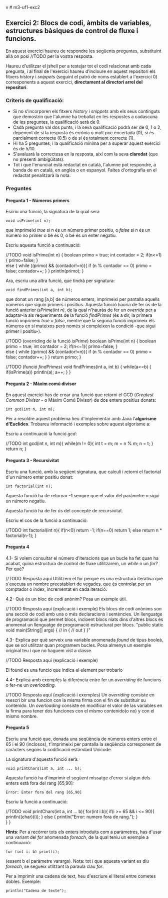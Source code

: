 v # m3-uf1-exc2
## Exercici 2: Blocs de codi, àmbits de variables, estructures bàsiques de control de fluxe i funcions.

En aquest exercici haureu de respondre les següents preguntes, substituint allà on posi //TODO per la vostra resposta.

Haureu d'utilitzar el jshell per a testejar tot el codi relacionat amb cada pregunta, i al final de l'exercici haureu d'incloure en aquest repositori els fitxers _history_ i _snippets_ (seguint el patró de noms establert a l'exercici 0) corresponents a aquest exercici, **directament al directori arrel del repositori**.

### Criteris de qualificació:
* Si no s'incorporen els fitxers _history_ i _snippets_ amb els seus continguts que demostrin que l'alumne ha treballat en les respostes a cadascuna de les preguntes, la qualificació serà de 0.
* Cada pregunta val dos punts, i la seva qualificació podrà ser de 0, 1 o 2, depenent de si la resposta és errònia o molt poc encertada (0), si és parcialment correcte (0.5) o de si és totalment correcte (1).
* Hi ha 5 preguntes, i la qualificació mínima per a superar aquest exercici és de 5/10.
* S'avaluarà la correctesa en la resposta, així com la seva **claredat** (que no presenti ambigüitats).
* Tot i que l'enunciat està redactat en català, l'alumne pot respondre, a banda de en català, en anglès o en espanyol. Faltes d'ortografia en el redactat penalitzarà la nota.

### Preguntes

#### Pregunta 1 - Números primers

Escriu una funció, la signatura de la qual serà

```
void isPrime(int n);
```

que imprimeixi _true_ si n és un número primer positiu, o _false_ si n és un número no primer o bé és 0, o bé és un enter negatiu.

Escriu aquesta funció a continuació:

//TODO
	void isPrime(int n) {
		boolean primo = true;
		int contador = 2;
		if(n<=1){
			primo=false;
		}	
		else {
			while ((primo) && (contador!=n)){
				if (n % contador == 0)
					primo = false;
				contador++;
			}
		}
		println(primo);
	}


Ara, escriu una altra funció, que tindrà per signatura:

```
void findPrimes(int a, int b);
```
que donat un rang [a,b] de números enters, imprimeixi per pantalla aquells números que siguin primers i positius.
Aquesta funció hauria de fer ús de la funció anterior _isPrime(int n)_, de la qual n'hauràs de fer un _override_ per 
a adaptar-la als requeriments de la funció _findPrimes_ (és a dir, la primera funció imprimeix _true_ o _false_, 
mentre que la segona funció imprimeix els números en sí mateixos però només si compleixen la condició -que sigui 
primer i positiu-).

//TODO (overriding de la funció _isPrime_)
	boolean isPrime(int n) {
		boolean primo = true;
		int contador = 2;
		if(n<=1){
			primo=false;
		}	
		else {
			while ((primo) && (contador!=n)){
				if (n % contador == 0)
					primo = false;
				contador++;
			}
		}
		return primo;
	}


//TODO (funció _findPrimes_)
	void findPrimes(int a, int b) {
		while(a<=b) {
			if(isPrime(a))
				println(a);
			a++;
		}
	}


#### Pregunta 2 - Màxim comú divisor

En aquest exercici has de crear una funció que retorni el GCD (_Greatest Common Divisor_ - o Màxim Comú Divisor) de dos enters
positius donats:

```
int gcd(int n, int m);
```
Per a resoldre aquest problema heu d'implementar amb Java l'**algorisme d'Euclides**.
Trobareu informació i exemples sobre aquest algorisme a:

Escriu a continuació la funció _gcd_:

//TODO 
	int gcd(int n, int m){
	    while(m != 0){
	         int t = m;
	         m = n % m;
	         n = t;
	    }
	    return n;
	}


#### Pregunta 3 - Recursivitat

Escriu una funció, amb la següent signatura, que calculi i retorni el factorial d'un número enter positiu donat:

```
int factorial(int n);
```

Aquesta funció ha de retornar -1 sempre que el valor del paràmetre n sigui un número negatiu.

Aquesta funció ha de fer ús del concepte de recursivitat.

Escriu el cos de la funció a continuació:

//TODO
	int factorial(int n){
		if(n<0)
			return -1;
	    if(n==0)
	        return 1;
	    else
	    	return n * factorial(n-1);
	}


#### Pregunta 4

4.1- Si volem consultar el número d'iteracions que un bucle ha fet quan ha acabat, quina estructura de control de fluxe utilitzarem,
un _while_ o un _for_? Per què?

//TODO Resposta aquí
Utilitzem el for perque es una estructura iterativa que s'executa un nombre preestablert de vegades, que és controlat per un comptador o índex, incrementat en cada iteració.

4.2- Què és un bloc de codi anònim? Posa un exemple útil.

//TODO Resposta aquí (explicació i exemple)
Els blocs de codi anònims son una secció de codi amb una o més declaracions i sentències. Un llenguatge de programació que permet blocs, incloent blocs niats dins d'altres blocs és anomenat un llenguatge de programació estructurat per blocs.
"public static void main(String[] args) { // in { // out } }"

4.3- Explica per què serveix una variable anomenada _found_ de tipus booleà, que se sol utilitzar quan programem bucles.
Posa almenys un exemple original teu i que no haguem vist a classe.

//TODO Resposta aquí (explicació i exemple)

El found es una funcio que indica el element per trobarlo

4.4- Explica amb exemples la diferència entre fer un _overriding_ de funcions o fer-ne un _overloading_.

//TODO Resposta aquí (explicació i exemples)
Un _overriding_ consiste en reescri   bir una funcion con la misma firma con el fin de substituir su contenido.
Un _overloading_ consiste en modificar el valor de las variables en la firma para tener dos funciones con el mismo contenido(o no) y con el mismo nombre.


#### Pregunta 5

Escriu una funció que, donada una seqüència de números enters entre el 65 i el 90 (inclosos), t'imprimeixi per pantalla la seqüència 
corresponent de caràcters segons la codificació estàndard Unicode.

La signatura d'aquesta funció serà:

```
void printChars(int a, int ... b);
```
Aquesta funció ha d'imprimir el següent missatge d'error si algun dels enters està fora del rang [65,90]:

```
Error: Enter fora del rang [65,90]
```

Escriu la funció a continuació:

//TODO
void printChars(int a, int ... b){
	for(int i:b){
		if(i >= 65 && i <= 90){
			println((char)(i));
		} else {
			println("Error: numero fora de rang.");
		}	
	}
}
	

**Hints**:
Per a recórrer tots els enters introduits com a paràmetres, has d'usar una variant del _for_ anomenada _foreach_, de la qual 
teniu un exemple a continuació:
```
for (int i: b) print(i);
```
(essent b el paràmetre varargs). Nota: tot i que aquesta variant es diu _foreach_, se segueix utlitzant la paraula clau _for_.

Per a imprimir una cadena de text, heu d'escriure el literal entre cometes dobles. Exemple:
```
println("Cadena de texte");
```



             


